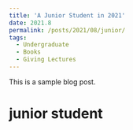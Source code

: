 ```yaml
---
title: 'A Junior Student in 2021'
date: 2021.8
permalink: /posts/2021/08/junior/
tags:
  - Undergraduate
  - Books
  - Giving Lectures
---
```


This is a sample blog post. 

junior student
======


